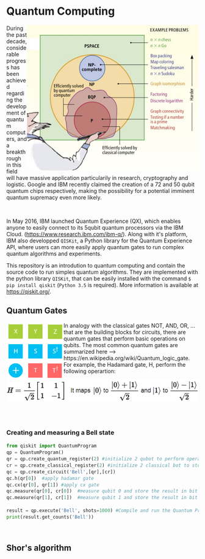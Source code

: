 # Quantum Computing

<img align="right" src="https://raw.githubusercontent.com/Aurelien-Pelissier/IBMQ-Quantum-Computing/master/img/Complexity.jpg" width=450>
During the past decade, considerable progress has been achieved regarding the development of quantum computers, and a breakthrough in this field will have massive application particularily in research, cryptography and logistic. Google and IBM recently claimed the creation of a 72 and 50 qubit quantum chips respectively, making the possibility for a potential imminent quantum supremacy even more likely.  


&nbsp;

In May 2016, IBM launched Quantum Experience (QX), which enables anyone to easily connect to its 5qubit quantum processors via the IBM Cloud. (https://www.research.ibm.com/ibm-q/). Along with it's platform, IBM also developped `QISKit`, a Python library for the Quantum Experience API, where users can more easily apply quantum gates to run complex quantum algorithms and experiments.  

This repository is an introdution to quantum computing and contain the source code to run simples quantum algorithms. They are implemented with the python library `QISKit`, that can be easily installed with the command `$ pip install qiskit` (`Python 3.5` is required). More information is available at https://qiskit.org/.

## Quantum Gates

<img align="left" src="https://raw.githubusercontent.com/Aurelien-Pelissier/IBMQ-Quantum-Computing/master/img/gate.png" width=150>
In analogy with the classical gates NOT, AND, OR, ... that are the building blocks for circuits, there are quantum gates that perform basic operations on qubits. The most common quantum gates are summarized here --> https://en.wikipedia.org/wiki/Quantum_logic_gate. For example, the Hadamard gate, H, perform the following operartion:
<img align="left" src="https://raw.githubusercontent.com/Aurelien-Pelissier/IBMQ-Quantum-Computing/master/img/hadamar.png" width=550>



&nbsp;

&nbsp;


### Creating and measuring a Bell state

```python
from qiskit import QuantumProgram
qp = QuantumProgram()
qr = qp.create_quantum_register(2) #initialize 2 qubot to perform operations
cr = qp.create_classical_register(2) #initialize 2 classical bot to store the measurements
qc = qp.create_circuit('Bell',[qr],[cr])
qc.h(qr[0])  #apply hadamar gate
qc.cx(qr[0], qr[1]) #apply cx gate
qc.measure(qr[0], cr[0])  #measure qubit 0 and store the result in bit 0
qc.measure(qr[1], cr[1])  #measure qubit 1 and store the result in bit 1

result = qp.execute('Bell', shots=1000) #Compile and run the Quantum Program 1000 times
print(result.get_counts('Bell'))
```




&nbsp;


## Shor's algorithm
